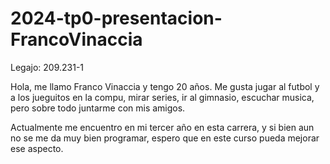 # 2024-tp0-presentacion-FrancoVinaccia

Legajo: 209.231-1

Hola, me llamo Franco Vinaccia y tengo 20 años. Me gusta jugar al futbol y a los jueguitos en la compu, mirar series, ir al gimnasio, escuchar musica, pero sobre todo juntarme con mis amigos.

Actualmente me encuentro en mi tercer año en esta carrera, y si bien aun no se me da muy bien programar, espero que en este curso pueda mejorar ese aspecto. 
